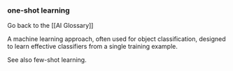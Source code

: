 ### one-shot learning

Go back to the [[AI Glossary]]


A machine learning approach, often used for object classification, designed to learn effective classifiers from a single training example.

See also few-shot learning.

